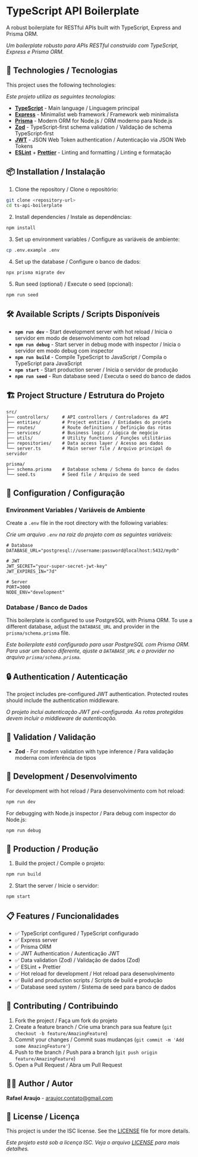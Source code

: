 # TypeScript API Boilerplate

A robust boilerplate for RESTful APIs built with TypeScript, Express and Prisma ORM.

*Um boilerplate robusto para APIs RESTful construído com TypeScript, Express e Prisma ORM.*

## 🚀 Technologies / Tecnologias

This project uses the following technologies:

*Este projeto utiliza as seguintes tecnologias:*

- **[TypeScript](https://www.typescriptlang.org/)** - Main language / Linguagem principal
- **[Express](https://expressjs.com/)** - Minimalist web framework / Framework web minimalista
- **[Prisma](https://www.prisma.io/)** - Modern ORM for Node.js / ORM moderno para Node.js
- **[Zod](https://zod.dev/)** - TypeScript-first schema validation / Validação de schema TypeScript-first
- **[JWT](https://jwt.io/)** - JSON Web Token authentication / Autenticação via JSON Web Tokens
- **[ESLint](https://eslint.org/)** + **[Prettier](https://prettier.io/)** - Linting and formatting / Linting e formatação

## 📦 Installation / Instalação

1. Clone the repository / Clone o repositório:
```bash
git clone <repository-url>
cd ts-api-boilerplate
```

2. Install dependencies / Instale as dependências:
```bash
npm install
```

3. Set up environment variables / Configure as variáveis de ambiente:
```bash
cp .env.example .env
```

4. Set up the database / Configure o banco de dados:
```bash
npx prisma migrate dev
```

5. Run seed (optional) / Execute o seed (opcional):
```bash
npm run seed
```

## 🛠️ Available Scripts / Scripts Disponíveis

- **`npm run dev`** - Start development server with hot reload / Inicia o servidor em modo de desenvolvimento com hot reload
- **`npm run debug`** - Start server in debug mode with inspector / Inicia o servidor em modo debug com inspector
- **`npm run build`** - Compile TypeScript to JavaScript / Compila o TypeScript para JavaScript
- **`npm start`** - Start production server / Inicia o servidor de produção
- **`npm run seed`** - Run database seed / Executa o seed do banco de dados

## 🏗️ Project Structure / Estrutura do Projeto

```
src/
├── controllers/     # API controllers / Controladores da API
├── entities/        # Project entities / Entidades do projeto
├── routes/          # Route definitions / Definição das rotas
├── services/        # Business logic / Lógica de negócio
├── utils/           # Utility functions / Funções utilitárias
├── repositories/    # Data access layer / Acesso aos dados
└── server.ts        # Main server file / Arquivo principal do servidor

prisma/
├── schema.prisma    # Database schema / Schema do banco de dados
└── seed.ts          # Seed file / Arquivo de seed
```

## 🔧 Configuration / Configuração

### Environment Variables / Variáveis de Ambiente

Create a `.env` file in the root directory with the following variables:

*Crie um arquivo `.env` na raiz do projeto com as seguintes variáveis:*

```env
# Database
DATABASE_URL="postgresql://username:password@localhost:5432/mydb"

# JWT
JWT_SECRET="your-super-secret-jwt-key"
JWT_EXPIRES_IN="7d"

# Server
PORT=3000
NODE_ENV="development"
```

### Database / Banco de Dados

This boilerplate is configured to use PostgreSQL with Prisma ORM. To use a different database, adjust the `DATABASE_URL` and provider in the `prisma/schema.prisma` file.

*Este boilerplate está configurado para usar PostgreSQL com Prisma ORM. Para usar um banco diferente, ajuste a `DATABASE_URL` e o provider no arquivo `prisma/schema.prisma`.*

## 🔒 Authentication / Autenticação

The project includes pre-configured JWT authentication. Protected routes should include the authentication middleware.

*O projeto inclui autenticação JWT pré-configurada. As rotas protegidas devem incluir o middleware de autenticação.*

## 📝 Validation / Validação

- **Zod** - For modern validation with type inference / Para validação moderna com inferência de tipos

## 🧪 Development / Desenvolvimento

For development with hot reload / Para desenvolvimento com hot reload:

```bash
npm run dev
```

For debugging with Node.js inspector / Para debug com inspector do Node.js:

```bash
npm run debug
```

## 🚀 Production / Produção

1. Build the project / Compile o projeto:
```bash
npm run build
```

2. Start the server / Inicie o servidor:
```bash
npm start
```

## 📋 Features / Funcionalidades

- ✅ TypeScript configured / TypeScript configurado
- ✅ Express server
- ✅ Prisma ORM
- ✅ JWT Authentication / Autenticação JWT
- ✅ Data validation (Zod) / Validação de dados (Zod)
- ✅ ESLint + Prettier
- ✅ Hot reload for development / Hot reload para desenvolvimento
- ✅ Build and production scripts / Scripts de build e produção
- ✅ Database seed system / Sistema de seed para banco de dados

## 🤝 Contributing / Contribuindo

1. Fork the project / Faça um fork do projeto
2. Create a feature branch / Crie uma branch para sua feature (`git checkout -b feature/AmazingFeature`)
3. Commit your changes / Commit suas mudanças (`git commit -m 'Add some AmazingFeature'`)
4. Push to the branch / Push para a branch (`git push origin feature/AmazingFeature`)
5. Open a Pull Request / Abra um Pull Request

## 👨‍💻 Author / Autor

**Rafael Araujo** - [araujor.contato@gmail.com](mailto:araujor.contato@gmail.com)

## 📄 License / Licença

This project is under the ISC license. See the [LICENSE](LICENSE) file for more details.

*Este projeto está sob a licença ISC. Veja o arquivo [LICENSE](LICENSE) para mais detalhes.*
